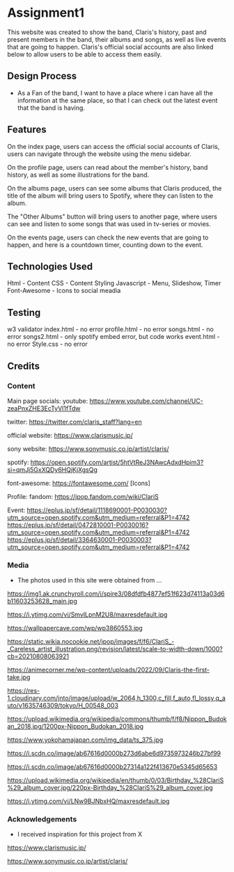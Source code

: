 # Assignment1

This website was created to show the band, Claris's history, past and present members in the band, their albums and songs, as well as live events that are going to happen. Claris's official social accounts are also linked below to allow users to be able to access them easily. 

## Design Process

- As a Fan of the band, I want to have a place where i can have all the information at the same place, so that I can check out the latest event that the band is having.

## Features

On the index page, users can access the official social accounts of Claris, users can navigate through the website using the menu sidebar.

On the profile page, users can read about the member's history, band history, as well as some illustrations for the band.

On the albums page, users can see some albums that Claris produced, the title of the album will bring users to Spotify, where they can listen to the album.

The "Other Albums" button will bring users to another page, where users can see and listen to some songs that was used in tv-series or movies.

On the events page, users can check the new events that are going to happen, and here is a countdown timer, counting down to the event.

## Technologies Used

Html - Content
CSS - Content Styling
Javascript - Menu, Slideshow, Timer 
Font-Awesome - Icons to social meadia

## Testing
w3 validator
index.html - no error 
profile.html - no error
songs.html - no error
songs2.html - only spotify embed error, but code works
event.html - no error
Style.css - no error

## Credits

### Content

Main page socials:
youtube: https://www.youtube.com/channel/UC-zeaPnxZHE3EcTyVl1fTdw

twitter: https://twitter.com/claris_staff?lang=en

official website: https://www.clarismusic.jp/

sony website: https://www.sonymusic.co.jp/artist/claris/

spotify: https://open.spotify.com/artist/5htVtReJ3NAwcAdxdHpim3?si=qmJj5GxXQDy6HQjKjXgsQg

font-awesome: https://fontawesome.com/ [Icons]

Profile:
fandom: https://jpop.fandom.com/wiki/ClariS

Event:
https://eplus.jp/sf/detail/1118690001-P0030030?utm_source=open.spotify.com&utm_medium=referral&P1=4742
https://eplus.jp/sf/detail/0472810001-P0030016?utm_source=open.spotify.com&utm_medium=referral&P1=4742
https://eplus.jp/sf/detail/3364630001-P0030003?utm_source=open.spotify.com&utm_medium=referral&P1=4742

### Media
- The photos used in this site were obtained from ...

https://img1.ak.crunchyroll.com/i/spire3/08dfdfb4877ef51f623d74113a03d6b11603253628_main.jpg

https://i.ytimg.com/vi/SmvILpnM2U8/maxresdefault.jpg

https://wallpapercave.com/wp/wp3860553.jpg

https://static.wikia.nocookie.net/jpop/images/f/f6/ClariS_-_Careless_artist_illustration.png/revision/latest/scale-to-width-down/1000?cb=20210808063921

https://animecorner.me/wp-content/uploads/2022/09/Claris-the-first-take.jpg

https://res-1.cloudinary.com/jnto/image/upload/w_2064,h_1300,c_fill,f_auto,fl_lossy,q_auto/v1635746309/tokyo/H_00548_003

https://upload.wikimedia.org/wikipedia/commons/thumb/f/f8/Nippon_Budokan_2018.jpg/1200px-Nippon_Budokan_2018.jpg

https://www.yokohamajapan.com/img_data/ts_375.jpg

https://i.scdn.co/image/ab67616d0000b273d6abe6d9735973246b27bf99

https://i.scdn.co/image/ab67616d0000b27314a122f413670e5345d65653

https://upload.wikimedia.org/wikipedia/en/thumb/0/03/Birthday_%28ClariS%29_album_cover.jpg/220px-Birthday_%28ClariS%29_album_cover.jpg

https://i.ytimg.com/vi/LNw9BJNbxHQ/maxresdefault.jpg


### Acknowledgements

- I received inspiration for this project from X

https://www.clarismusic.jp/

https://www.sonymusic.co.jp/artist/claris/
